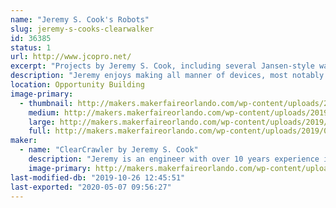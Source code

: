 ```yaml
---
name: "Jeremy S. Cook's Robots"
slug: jeremy-s-cooks-clearwalker
id: 36385
status: 1
url: http://www.jcopro.net/
excerpt: "Projects by Jeremy S. Cook, including several Jansen-style walkers, and other surprises!"
description: "Jeremy enjoys making all manner of devices, most notably several Jansen walkers, and a new omni-wheel robot that will be spinning on or near his exhibit."
location: Opportunity Building
image-primary:
  - thumbnail: http://makers.makerfaireorlando.com/wp-content/uploads/2019/08/logo-template-cc-150x150.jpg
    medium: http://makers.makerfaireorlando.com/wp-content/uploads/2019/08/logo-template-cc-300x169.jpg
    large: http://makers.makerfaireorlando.com/wp-content/uploads/2019/08/logo-template-cc-1024x576.jpg
    full: http://makers.makerfaireorlando.com/wp-content/uploads/2019/08/logo-template-cc.jpg
maker:
  - name: "ClearCrawler by Jeremy S. Cook"
    description: "Jeremy is an engineer with over 10 years experience in manufacturing automation, and has a BSME from Clemson University. Now he writes about technology and makes interesting contraptions, building anything that comes into his mind!"
    image-primary: http://makers.makerfaireorlando.com/wp-content/uploads/2016/05/profile-pic-jcook-1024x1024.jpg
last-modified-db: "2019-10-26 12:45:51"
last-exported: "2020-05-07 09:56:27"
---
```

